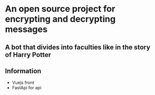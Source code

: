 # An open source project for encrypting and decrypting messages

A bot that divides into faculties like in the story of Harry Potter
---

## Information

 - Vuejs front
 - FastApi for api
